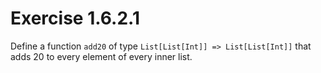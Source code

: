 # Exercise 1.6.2.1

Define a function `add20` of type `List[List[Int]] => List[List[Int]]` that adds 20 to every element of every inner list.